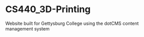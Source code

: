 # CS440_3D-Printing

Website built for Gettysburg College using the dotCMS content management system 
